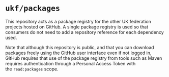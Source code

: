 # `ukf/packages`

This repository acts as a package registry for the other
UK federation projects hosted on GitHub. A single package
registry is used so that consumers do not need to add
a repository reference for each dependency used.

Note that although this repository is public, and that you
can download packages freely using the GitHub user interface
even if not logged in, GitHub requires that use of the package
registry from tools such as Maven requires authentication
through a Personal Access Token with the `read:packages` scope.
